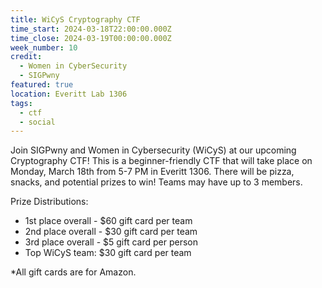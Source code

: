 ```yaml
---
title: WiCyS Cryptography CTF
time_start: 2024-03-18T22:00:00.000Z
time_close: 2024-03-19T00:00:00.000Z
week_number: 10
credit:
  - Women in CyberSecurity
  - SIGPwny
featured: true
location: Everitt Lab 1306
tags:
  - ctf
  - social
---
```

Join SIGPwny and Women in Cybersecurity (WiCyS) at our upcoming Cryptography CTF! This is a beginner-friendly CTF that will take place on Monday, March 18th from 5-7 PM in Everitt 1306. There will be pizza, snacks, and potential prizes to win! Teams may have up to 3 members.

Prize Distributions:

+ 1st place overall - $60 gift card per team 
+ 2nd place overall - $30 gift card per team
+ 3rd place overall - $5 gift card per person
+ Top WiCyS team: $30 gift card per team

*All gift cards are for Amazon.
